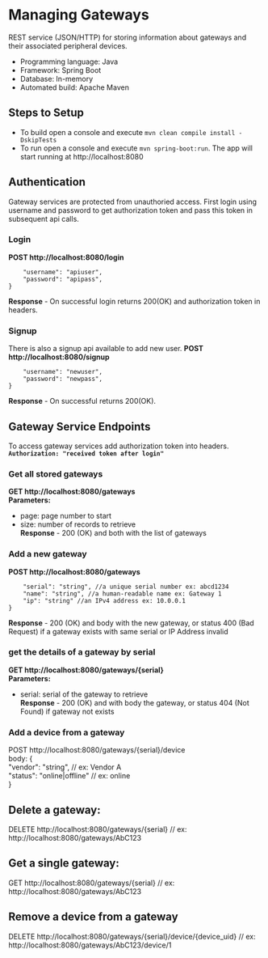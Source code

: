 # Managing Gateways
REST service (JSON/HTTP) for storing information about gateways and their associated peripheral devices.
- Programming language: Java
- Framework: Spring Boot
- Database: In-memory
- Automated build: Apache Maven

## Steps to Setup

- To build open a console and execute ```mvn clean compile install -DskipTests```
- To run open a console and execute ```mvn spring-boot:run```. The app will start running at http://localhost:8080

## Authentication
Gateway services are protected from unauthoried access. First login using username and password to get authorization token and pass this token in subsequent api calls.

### Login
**POST http://localhost:8080/login**
```body: {
    "username": "apiuser",
    "password": "apipass",
}
```
**Response** - On successful login returns 200(OK) and authorization token in headers.

### Signup
There is also a signup api available to add new user.
**POST http://localhost:8080/signup**
```body: {
    "username": "newuser",
    "password": "newpass",
}
```
**Response** - On successful returns 200(OK).

## Gateway Service Endpoints
To access gateway services add authorization token into headers. **```Authorization: "received token after login"```**

### Get all stored gateways
**GET http://localhost:8080/gateways**<br />
**Parameters:** 
- page: page number to start
- size: number of records to retrieve<br />
**Response** - 200 (OK) and both with the list of gateways

### Add a new gateway
**POST http://localhost:8080/gateways**
```body: {
    "serial": "string", //a unique serial number ex: abcd1234
    "name": "string", //a human-readable name ex: Gateway 1
    "ip": "string" //an IPv4 address ex: 10.0.0.1
}
```
**Response** - 200 (OK) and body with the new gateway, or status 400 (Bad Request) if a gateway exists with same serial or IP Address invalid

### get the details of a gateway by serial
**GET http://localhost:8080/gateways/{serial}**<br />
**Parameters:** 
- serial: serial of the gateway to retrieve<br />
**Response** - 200 (OK) and with body the gateway, or status 404 (Not Found) if gateway not exists

### Add a device from a gateway
POST http://localhost:8080/gateways/{serial}/device<br>
body: {<br>
"vendor": "string", // ex: Vendor A<br>
"status": "online|offline" // ex: online<br>
}

## Delete a gateway:
DELETE http://localhost:8080/gateways/{serial} // ex: http://localhost:8080/gateways/AbC123

## Get a single gateway:
GET http://localhost:8080/gateways/{serial} // ex: http://localhost:8080/gateways/AbC123

## Remove a device from a gateway
DELETE http://localhost:8080/gateways/{serial}/device/{device_uid} // ex: http://localhost:8080/gateways/AbC123/device/1
